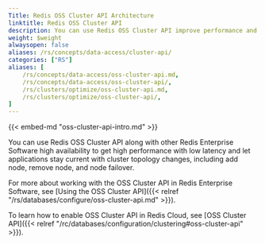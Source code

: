 ```yaml
---
Title: Redis OSS Cluster API Architecture
linktitle: Redis OSS Cluster API
description: You can use Redis OSS Cluster API improve performance and let applications stay current with cluster topology changes.
weight: $weight
alwaysopen: false
aliases: /rs/concepts/data-access/cluster-api/
categories: ["RS"]
aliases: [
    /rs/concepts/data-access/oss-cluster-api.md,
    /rs/concepts/data-access/oss-cluster-api/,
    /rs/clusters/optimize/oss-cluster-api.md,
    /rs/clusters/optimize/oss-cluster-api/,
]
---
```

{{< embed-md "oss-cluster-api-intro.md"  >}}

You can use Redis OSS Cluster API along with other Redis Enterprise Software high availability
to get high performance with low latency
and let applications stay current with cluster topology changes, including add node, remove node, and node failover.

For more about working with the OSS Cluster API in Redis Enterprise Software, see [Using the OSS Cluster API]({{< relref "/rs/databases/configure/oss-cluster-api.md" >}}). 

To learn how to enable OSS Cluster API in Redis Cloud, see [OSS Cluster API]({{< relref "/rc/databases/configuration/clustering#oss-cluster-api" >}}).
